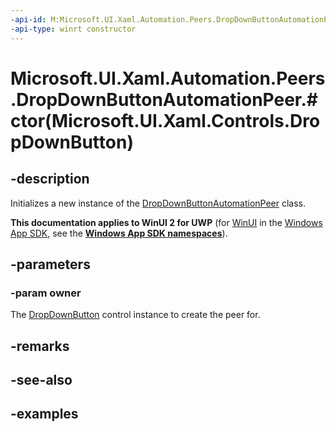 ```yaml
---
-api-id: M:Microsoft.UI.Xaml.Automation.Peers.DropDownButtonAutomationPeer.#ctor(Microsoft.UI.Xaml.Controls.DropDownButton)
-api-type: winrt constructor
---
```


# Microsoft.UI.Xaml.Automation.Peers.DropDownButtonAutomationPeer.#ctor(Microsoft.UI.Xaml.Controls.DropDownButton)

<!--
public DropDownButtonAutomationPeer (Microsoft.UI.Xaml.Controls.DropDownButton owner);
-->

## -description

Initializes a new instance of the [DropDownButtonAutomationPeer](dropdownbuttonautomationpeer.md) class.

**This documentation applies to WinUI 2 for UWP** (for [WinUI](/windows/apps/winui/winui3/) in the [Windows App SDK](/windows/apps/windows-app-sdk/), see the **[Windows App SDK namespaces](/windows/windows-app-sdk/api/winrt/)**).

## -parameters

### -param owner

The [DropDownButton](../microsoft.ui.xaml.controls/dropdownbutton.md) control instance to create the peer for.

## -remarks

## -see-also

## -examples

